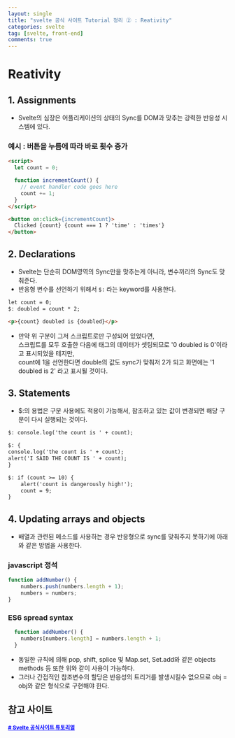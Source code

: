 ```yaml
---
layout: single
title: "svelte 공식 사이트 Tutorial 정리 ② : Reativity"
categories: svelte
tag: [svelte, front-end]
comments: true
---
```


# Reativity

## 1. Assignments
- Svelte의 심장은 어플리케이션의 상태의 Sync를 DOM과 맞추는 강력한 반응성 시스템에 있다.

### 예시 : 버튼을 누름에 따라 바로 횟수 증가
```html
<script>
  let count = 0;

  function incrementCount() {
    // event handler code goes here
    count += 1;
  }
</script>

<button on:click={incrementCount}>
  Clicked {count} {count === 1 ? 'time' : 'times'}
</button>
```
## 2. Declarations 
- Svelte는 단순히 DOM영역의 Sync만을 맞추는게 아니라, 변수끼리의 Sync도 맞춰준다.
- 반응형 변수를 선언하기 위해서 ```$:``` 라는 keyword를 사용한다.
```html
let count = 0;
$: doubled = count * 2;

<p>{count} doubled is {doubled}</p>
```
- 만약 위 구분이 그저 스크립트로만 구성되어 있었다면,
<br>스크립트를 모두 호출한 다음에 태그의 데이터가 셋팅되므로 '0 doubled is 0'이라고 표시되었을 테지만,
<br>count에 1을 선언한다면 double의 값도 sync가 맞춰저 2가 되고 화면에는 '1 doubled is 2' 라고 표시될 것이다.

## 3. Statements
- $:의 용법은 구문 사용에도 적용이 가능해서, 참조하고 있는 값이 변경되면 해당 구문이 다시 실행되는 것이다.

```html
$: console.log('the count is ' + count);

$: {
console.log('the count is ' + count);
alert('I SAID THE COUNT IS ' + count);
}

$: if (count >= 10) {
    alert('count is dangerously high!');
    count = 9;
}
```

## 4. Updating arrays and objects
- 배열과 관련된 메소드를 사용하는 경우 반응형으로 sync를 맞춰주지 못하기에 아래와 같은 방법을 사용한다.

### javascript 정석
```javascript
function addNumber() {
	numbers.push(numbers.length + 1);
	numbers = numbers;
}
```
### ES6 spread syntax
```javascript
  function addNumber() {
    numbers[numbers.length] = numbers.length + 1;
  }
```
- 동일한 규칙에 의해 pop, shift, splice 및 Map.set, Set.add와 같은 objects methods 등 또한 위와 같이 사용이 가능하다.
- 그러나 간접적인 참조변수의 할당은 반응성의 트리거를 발생시킬수 없으므로 obj = obj와 같은 형식으로 구현해야 한다.


## 참고 사이트
<a href='https://svelte.dev/tutorial/making-an-app' target='_blank' style="color:blue; font-size:12px; font-weight:bold;"># Svelte 공식사이트 튜토리얼</a>
